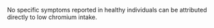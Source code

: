 No specific symptoms reported in healthy individuals can be attributed directly to low chromium intake.